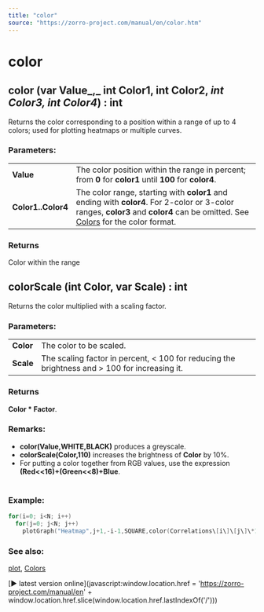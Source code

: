 ```yaml
---
title: "color"
source: "https://zorro-project.com/manual/en/color.htm"
---
```


# color

## color (var Value_,_ int Color1, int Color2, _int Color3, int Color4_) : int

Returns the color corresponding to a position within a range of up to 4 colors; used for plotting heatmaps or multiple curves.

### Parameters:

<table border="0"><tbody><tr><td><strong>Value</strong></td><td>The color position within the range in percent; from <strong>0</strong> for <strong>color1</strong> until <strong>100</strong> for <strong>color4</strong>.</td></tr><tr><td><strong>Color1..Color4</strong></td><td>The color range, starting with <strong>color1</strong> and ending with <strong>color4</strong>. For 2-color or 3-color ranges, <strong>color3</strong> and <strong>color4</strong> can be omitted. See <a href="colors.htm">Colors</a> for the color format.</td></tr></tbody></table>

### Returns

Color within the range

## colorScale (int Color, var Scale) : int

Returns the color multiplied with a scaling factor.

### Parameters:

<table border="0"><tbody><tr><td><strong>Color</strong></td><td>The color to be scaled.</td></tr><tr><td><strong>Scale</strong></td><td>The scaling factor in percent, &lt; 100 for reducing the brightness and &gt; 100 for increasing it.</td></tr></tbody></table>

### Returns

**Color \* Factor**.

### Remarks:

*   **color(Value,WHITE,BLACK)** produces a greyscale.
*   **colorScale(Color,110)** increases the brightness of **Color** by 10%.
*   For putting a color together from RGB values, use the expression **(Red<<16)+(Green<<8)+Blue**.  
     

### Example:

```c
for(i=0; i<N; i++)  
  for(j=0; j<N; j++)  
    plotGraph("Heatmap",j+1,-i-1,SQUARE,color(Correlations\[i\]\[j\]\*100,BLUE,RED));
```

### See also:

[plot](146_plot_plotBar.md), [](142_panel.md)[Colors](206_Colors.md)

[► latest version online](javascript:window.location.href = 'https://zorro-project.com/manual/en' + window.location.href.slice\(window.location.href.lastIndexOf\('/'\)\))